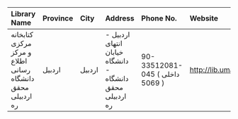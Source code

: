 | Library Name                                              | Province   | City   | Address                                                                | Phone No.                      | Website              |
|:----------------------------------------------------------|:-----------|:-------|:-----------------------------------------------------------------------|:-------------------------------|:---------------------|
| کتابخانه مرکزی و مرکز اطلاع رسانی دانشگاه محقق اردبیلی ره | اردبیل     | اردبیل | اردبیل - انتهای خیابان دانشگاه - دانشگاه محقق اردبیلی ره               | 90-33512081-045 ( داخلی 5069 ) | http://lib.uma.ac.ir |